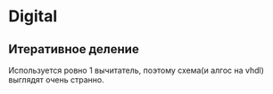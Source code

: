 # Digital

## Итеративное деление
Используется ровно 1 вычитатель, поэтому схема(и алгос на vhdl) выглядят очень странно.

